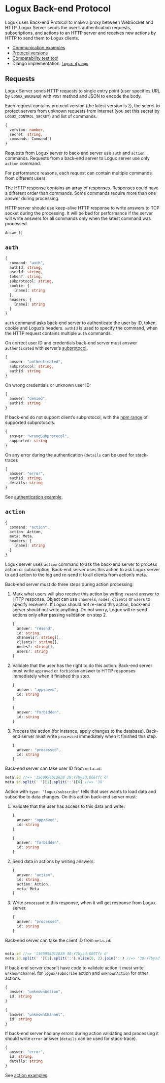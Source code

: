 # Logux Back-end Protocol

Logux uses Back-end Protocol to make a proxy between WebSocket and HTTP. Logux Server sends the user’s authentication requests, subscriptions, and actions to an HTTP server and receives new actions by HTTP to send them to Logux clients.

* [Communication examples](./examples.md)
* [Protocol versions](./versions.md)
* [Compatability test tool](https://github.com/logux/backend-test)
* Django implementation: [`logux-django`](https://github.com/logux/django/)


## Requests

Logux Server sends HTTP requests to single entry point (user specifies URL by `LOGUX_BACKEND`) with `POST` method and JSON to encode the body.

Each request contains protocol version (the latest version is `2`), the secret to protect servers from unknown requests from Internet (you set this secret by `LOGUX_CONTROL_SECRET`) and list of commands.

```ts
{
  version: number,
  secret: string,
  commands: Command[]
}
```

Requests from Logux server to back-end server use `auth` and `action` commands. Requests from a back-end server to Logux server use only `action` command.

For performance reasons, each request can contain multiple commands from different users.

The HTTP response contains an array of responses. Responses could have a different order than commands. Some commands require more than one answer during processing.

HTTP server should use keep-alive HTTP response to write answers to TCP socket during the processing. It will be bad for performance if the server will write answers for all commands only when the latest command was processed.

```ts
Answer[]
```


## `auth`

```ts
{
  command: "auth",
  authId: string,
  userId: string,
  token?: string,
  subprotocol: string,
  cookie: {
    [name]: string
  },
  headers: {
    [name]: string
  }
}
```

`auth` command asks back-end server to authenticate the user by ID, token, cookie and Logux’s headers. `authId` is used to specify the command, when the HTTP request contains multiple `auth` commands.

On correct user ID and credentials back-end server must answer `authenticated` with server’s [subprotocol](https://logux.io/guide/concepts/subprotocol/).

```ts
{
  answer: "authenticated",
  subprotocol: string,
  authId: string
}
```

On wrong credentials or unknown user ID:

```ts
{
  answer: "denied",
  authId: string
}
```

If back-end do not support client’s subprotocol, with the [npm range](https://docs.npmjs.com/misc/semver) of supported subprotocols.

```ts
{
  answer: "wrongSubprotocol",
  supported: string
}
```

On any error during the authentication (`details` can be used for stack-trace):

```ts
{
  answer: "error",
  authId: string,
  details: string
}
```

See [authentication example](./examples.md#authentication).


## `action`

```ts
{
  command: "action",
  action: Action,
  meta: Meta,
  headers: {
    [name]: string
  }
}
```

Logux server uses `action` command to ask the back-end server to process action or subscription. Back-end server uses this action to ask Logux server to add action to the log and re-send it to all clients from action’s meta.

Back-end server must do three steps during action processing:

1. Mark what users will also receive this action by writing `resend` answer to HTTP response. Object can use `channels`, `nodes`, `clients` or `users` to specify receivers. If Logux should not re-send this action, back-end server should not write anything. Do not worry, Logux will re-send actions only after passing validation on step 2.

   ```ts
   {
     answer: "resend",
     id: string,
     channels?: string[],
     clients?: string[],
     nodes?: string[],
     users?: string
   }
   ```
2. Validate that the user has the right to do this action. Back-end server must write `approved` or `forbidden` answer to HTTP responses immediately when it finished this step.

   ```ts
   {
     answer: "approved",
     id: string
   }
   ```

   ```ts
   {
     answer: "forbidden",
     id: string
   }
   ```
3. Process the action (for instance, apply changes to the database). Back-end server must write `processed` immediately when it finished this step.

   ```ts
   {
     answer: "processed",
     id: string
   }
   ```

Back-end server can take user ID from `meta.id`:

```js
meta.id //=> '1560954012838 38:Y7bysd:O0ETfc 0'
meta.id.split(' ')[1].split(':')[0] //=> '38'
```

Action with `type: "logux/subscribe"` tells that user wants to load data and subscribe to data changes. On this action back-end server must:

1. Validate that the user has access to this data and write:

   ```ts
   {
     answer: "approved",
     id: string
   }
   ```

   ```ts
   {
     answer: "forbidden",
     id: string
   }
   ```
2. Send data in actions by writing answers:

   ```ts
   {
     answer: "action",
     id: string,
     action: Action,
     meta: Meta
   }
   ```
3. Write `processed` to this response, when it will get response from Logux server.

   ```ts
   {
     answer: "processed",
     id: string
   }
   ```

Back-end server can take the client ID from `meta.id`:

```js

meta.id //=> '1560954012838 38:Y7bysd:O0ETfc 0'
meta.id.split(' ')[1].split(':').slice(0, 2).join(':') //=> '38:Y7bysd'
```

If back-end server doesn’t have code to validate action it must write `unknownChannel` for `logux/subscribe` action and `unknownAction` for other actions.

```ts
{
  answer: "unknownAction",
  id: string
}
```

```ts
{
  answer: "unknownChannel",
  id: string
}
```

If back-end server had any errors during action validating and processing it should write `error` answer (`details` can be used for stack-trace).

```ts
{
  answer: "error",
  id: string,
  details: string
}
```

See [action examples](./examples.md#actions).
